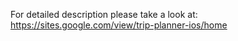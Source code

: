For detailed description please take a look at: https://sites.google.com/view/trip-planner-ios/home
